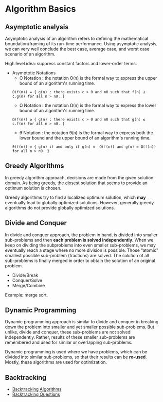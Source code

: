 # Algorithm Basics
## Asymptotic analysis
Asymptotic analysis of an algorithm refers to defining the mathematical boundation/framing of its run-time performance. Using asymptotic analysis, we can very well conclude the best case, average case, and worst case scenario of an algorithm.

High level idea: suppress constant factors and lower-order terms.

- Asymptotic Notations
  - Ο Notation : the notation Ο(n) is the formal way to express the upper bound of an algorithm's running time.
  ```
  Ο(f(n)) = { g(n) : there exists c > 0 and n0 such that f(n) ≤ c.g(n) for all n > n0. }
  ```
  - Ω Notation : the notation Ω(n) is the formal way to express the lower bound of an algorithm's running time.
  ```
  Ω(f(n)) ≥ { g(n) : there exists c > 0 and n0 such that g(n) ≤ c.f(n) for all n > n0. }
  ```
  - θ Notation : the notation θ(n) is the formal way to express both the lower bound and the upper bound of an algorithm's running time.
  ```
  θ(f(n)) = { g(n) if and only if g(n) =  Ο(f(n)) and g(n) = Ω(f(n)) for all n > n0. }
  ```


## Greedy Algorithms
In greedy algorithm approach, decisions are made from the given solution domain. As being greedy, the closest solution that seems to provide an optimum solution is chosen.

Greedy algorithms try to find a localized optimum solution, which **may** eventually lead to globally optimized solutions. However, generally greedy algorithms do not provide globally optimized solutions.

## Divide and Conquer
In divide and conquer approach, the problem in hand, is divided into smaller sub-problems and then **each problem is solved independently**. When we keep on dividing the subproblems into even smaller sub-problems, we may eventually reach a stage where no more division is possible. Those "atomic" smallest possible sub-problem (fractions) are solved. The solution of all sub-problems is finally merged in order to obtain the solution of an original problem.

- Divide/Break
- Conquer/Solve
- Merge/Combine

Example: merge sort.

## Dynamic Programming
Dynamic programming approach is similar to divide and conquer in breaking down the problem into smaller and yet smaller possible sub-problems. But unlike, divide and conquer, these sub-problems are not solved independently. Rather, results of these smaller sub-problems are remembered and used for similar or overlapping sub-problems.

Dynamic programming is used where we have problems, which can be divided into similar sub-problems, so that their results can be **re-used**. Mostly, these algorithms are used for optimization.

## Backtracking
- [Backtracking Algorithms](http://www.geeksforgeeks.org/backtracking-algorithms/)
- [Backtracking Questions](http://www.geeksforgeeks.org/category/algorithm/backtracking/)
